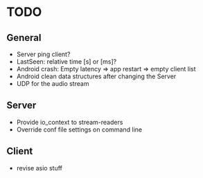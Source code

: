 TODO
====

General
-------

- Server ping client?
- LastSeen: relative time [s] or [ms]?
- Android crash: Empty latency => app restart => empty client list
- Android clean data structures after changing the Server
- UDP for the audio stream

Server
------

- Provide io_context to stream-readers
- Override conf file settings on command line

Client
------

- revise asio stuff
